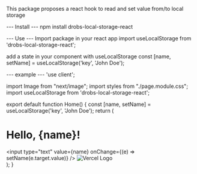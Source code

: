 This package proposes a react hook to read and set value from/to local storage

--- Install ---
npm install drobs-local-storage-react

--- Use ---
Import package in your react app
import useLocalStorage from 'drobs-local-storage-react';

add a state in your component with useLocalStorage
const [name, setName] = useLocalStorage('key', 'John Doe');

--- example ---
'use client';

import Image from "next/image";
import styles from "./page.module.css";
import useLocalStorage from 'drobs-local-storage-react';

export default function Home() {
  const [name, setName] = useLocalStorage('key', 'John Doe');
  return (
    <div className={styles.container}>
      <h1>Hello, {name}!</h1>
      <input
        type="text"
        value={name}
        onChange={(e) => setName(e.target.value)}
      />
      <Image
        src="/vercel.svg"
        alt="Vercel Logo"
        width={72}
        height={16}
      />
    </div>
  );
}
